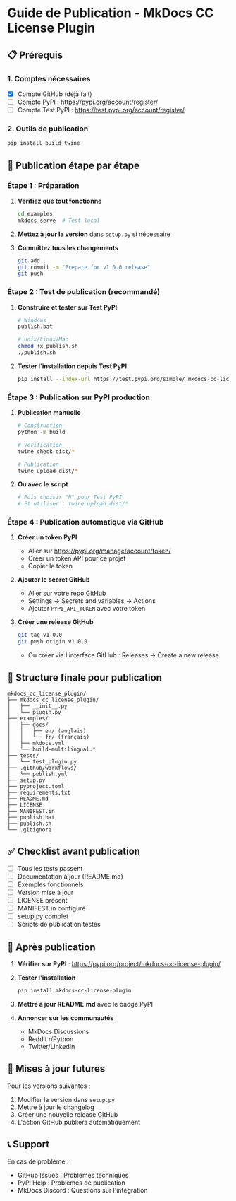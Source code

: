 # Guide de Publication - MkDocs CC License Plugin

## 📋 Prérequis

### 1. Comptes nécessaires
- [x] Compte GitHub (déjà fait)
- [ ] Compte PyPI : https://pypi.org/account/register/
- [ ] Compte Test PyPI : https://test.pypi.org/account/register/

### 2. Outils de publication
```bash
pip install build twine
```

## 🚀 Publication étape par étape

### Étape 1 : Préparation
1. **Vérifiez que tout fonctionne**
   ```bash
   cd examples
   mkdocs serve  # Test local
   ```

2. **Mettez à jour la version** dans `setup.py` si nécessaire

3. **Committez tous les changements**
   ```bash
   git add .
   git commit -m "Prepare for v1.0.0 release"
   git push
   ```

### Étape 2 : Test de publication (recommandé)

1. **Construire et tester sur Test PyPI**
   ```bash
   # Windows
   publish.bat

   # Unix/Linux/Mac
   chmod +x publish.sh
   ./publish.sh
   ```

2. **Tester l'installation depuis Test PyPI**
   ```bash
   pip install --index-url https://test.pypi.org/simple/ mkdocs-cc-license-plugin
   ```

### Étape 3 : Publication sur PyPI production

1. **Publication manuelle**
   ```bash
   # Construction
   python -m build
   
   # Vérification
   twine check dist/*
   
   # Publication
   twine upload dist/*
   ```

2. **Ou avec le script**
   ```bash
   # Puis choisir "N" pour Test PyPI
   # Et utiliser : twine upload dist/*
   ```

### Étape 4 : Publication automatique via GitHub

1. **Créer un token PyPI**
   - Aller sur https://pypi.org/manage/account/token/
   - Créer un token API pour ce projet
   - Copier le token

2. **Ajouter le secret GitHub**
   - Aller sur votre repo GitHub
   - Settings → Secrets and variables → Actions
   - Ajouter `PYPI_API_TOKEN` avec votre token

3. **Créer une release GitHub**
   ```bash
   git tag v1.0.0
   git push origin v1.0.0
   ```
   - Ou créer via l'interface GitHub : Releases → Create a new release

## 📁 Structure finale pour publication

```
mkdocs_cc_license_plugin/
├── mkdocs_cc_license_plugin/
│   ├── __init__.py
│   └── plugin.py
├── examples/
│   ├── docs/
│   │   ├── en/ (anglais)
│   │   └── fr/ (français)
│   ├── mkdocs.yml
│   └── build-multilingual.*
├── tests/
│   └── test_plugin.py
├── .github/workflows/
│   └── publish.yml
├── setup.py
├── pyproject.toml
├── requirements.txt
├── README.md
├── LICENSE
├── MANIFEST.in
├── publish.bat
├── publish.sh
└── .gitignore
```

## ✅ Checklist avant publication

- [ ] Tous les tests passent
- [ ] Documentation à jour (README.md)
- [ ] Exemples fonctionnels
- [ ] Version mise à jour
- [ ] LICENSE présent
- [ ] MANIFEST.in configuré
- [ ] setup.py complet
- [ ] Scripts de publication testés

## 🎯 Après publication

1. **Vérifier sur PyPI** : https://pypi.org/project/mkdocs-cc-license-plugin/

2. **Tester l'installation**
   ```bash
   pip install mkdocs-cc-license-plugin
   ```

3. **Mettre à jour README.md** avec le badge PyPI

4. **Annoncer sur les communautés**
   - MkDocs Discussions
   - Reddit r/Python
   - Twitter/LinkedIn

## 🔄 Mises à jour futures

Pour les versions suivantes :
1. Modifier la version dans `setup.py`
2. Mettre à jour le changelog
3. Créer une nouvelle release GitHub
4. L'action GitHub publiera automatiquement

## 📞 Support

En cas de problème :
- GitHub Issues : Problèmes techniques
- PyPI Help : Problèmes de publication
- MkDocs Discord : Questions sur l'intégration
